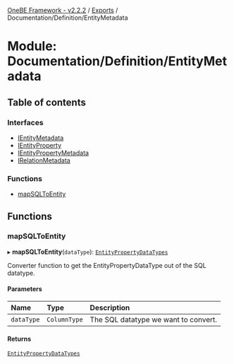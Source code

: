 [OneBE Framework - v2.2.2](../README.md) / [Exports](../modules.md) / Documentation/Definition/EntityMetadata

# Module: Documentation/Definition/EntityMetadata

## Table of contents

### Interfaces

- [IEntityMetadata](../interfaces/Documentation_Definition_EntityMetadata.IEntityMetadata.md)
- [IEntityProperty](../interfaces/Documentation_Definition_EntityMetadata.IEntityProperty.md)
- [IEntityPropertyMetadata](../interfaces/Documentation_Definition_EntityMetadata.IEntityPropertyMetadata.md)
- [IRelationMetadata](../interfaces/Documentation_Definition_EntityMetadata.IRelationMetadata.md)

### Functions

- [mapSQLToEntity](Documentation_Definition_EntityMetadata.md#mapsqltoentity)

## Functions

### mapSQLToEntity

▸ **mapSQLToEntity**(`dataType`): [`EntityPropertyDataTypes`](../enums/Documentation_Definition_DataTypes.EntityPropertyDataTypes.md)

Converter function to get the EntityPropertyDataType out of the SQL datatype.

#### Parameters

| Name | Type | Description |
| :------ | :------ | :------ |
| `dataType` | `ColumnType` | The SQL datatype we want to convert. |

#### Returns

[`EntityPropertyDataTypes`](../enums/Documentation_Definition_DataTypes.EntityPropertyDataTypes.md)
